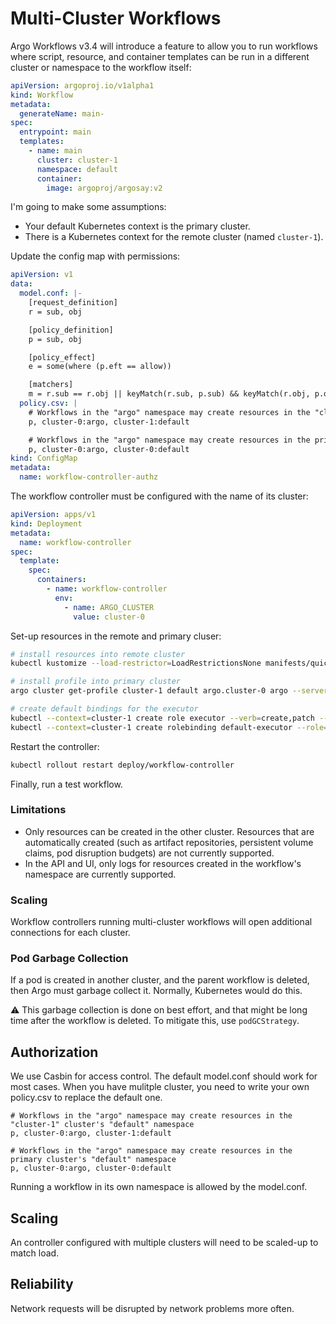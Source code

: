 # Multi-Cluster Workflows

Argo Workflows v3.4 will introduce a feature to allow you to run workflows where script, resource, and container
templates can be run in a different cluster or namespace to the workflow itself:

```yaml
apiVersion: argoproj.io/v1alpha1
kind: Workflow
metadata:
  generateName: main-
spec:
  entrypoint: main
  templates:
    - name: main
      cluster: cluster-1
      namespace: default
      container:
        image: argoproj/argosay:v2
```

I'm going to make some assumptions:

* Your default Kubernetes context is the primary cluster.
* There is a Kubernetes context for the remote cluster (named `cluster-1`).

Update the config map with permissions:

```yaml
apiVersion: v1
data:
  model.conf: |-
    [request_definition]
    r = sub, obj

    [policy_definition]
    p = sub, obj

    [policy_effect]
    e = some(where (p.eft == allow))

    [matchers]
    m = r.sub == r.obj || keyMatch(r.sub, p.sub) && keyMatch(r.obj, p.obj)
  policy.csv: |
    # Workflows in the "argo" namespace may create resources in the "cluster-1" cluster's "default" namespace
    p, cluster-0:argo, cluster-1:default

    # Workflows in the "argo" namespace may create resources in the primary cluster's "default" namespace
    p, cluster-0:argo, cluster-0:default
kind: ConfigMap
metadata:
  name: workflow-controller-authz
```

The workflow controller must be configured with the name of its cluster:

```yaml
apiVersion: apps/v1
kind: Deployment
metadata:
  name: workflow-controller
spec:
  template:
    spec:
      containers:
        - name: workflow-controller
          env:
            - name: ARGO_CLUSTER
              value: cluster-0
```

Set-up resources in the remote and primary cluser:

```bash
# install resources into remote cluster
kubectl kustomize --load-restrictor=LoadRestrictionsNone manifests/quick-start/cluster-1 | kubectl --context=cluster-1 -n default apply -f -

# install profile into primary cluster
argo cluster get-profile cluster-1 default argo.cluster-0 argo --server=https://`ipconfig getifaddr en0`:`kubectl config view --raw --minify --context=cluster-1|grep server|cut -c 29-` --insecure-skip-tls-verify | kubectl -n argo apply -f  -

# create default bindings for the executor
kubectl --context=cluster-1 create role executor --verb=create,patch --resource=workflowtaskresults.argoproj.io
kubectl --context=cluster-1 create rolebinding default-executor --role=executor --user=system:serviceaccount:default:default
```

Restart the controller:

```bash
kubectl rollout restart deploy/workflow-controller
```

Finally, run a test workflow.

### Limitations

* Only resources can be created in the other cluster. Resources that are automatically created (such as artifact
  repositories, persistent volume claims, pod disruption budgets) are not currently supported.
* In the API and UI, only logs for resources created in the workflow's namespace are currently supported.

### Scaling

Workflow controllers running multi-cluster workflows will open additional connections for each cluster.

### Pod Garbage Collection

If a pod is created in another cluster, and the parent workflow is deleted, then Argo must garbage collect it. Normally,
Kubernetes would do this.

⚠️ This garbage collection is done on best effort, and that might be long time after the workflow is deleted. To
mitigate this, use `podGCStrategy`.

## Authorization

We use Casbin for access control. The default model.conf should work for most cases. When you have mulitple cluster, you
need to write your own policy.csv to replace the default one.

```csv
# Workflows in the "argo" namespace may create resources in the "cluster-1" cluster's "default" namespace
p, cluster-0:argo, cluster-1:default

# Workflows in the "argo" namespace may create resources in the primary cluster's "default" namespace
p, cluster-0:argo, cluster-0:default
```

Running a workflow in its own namespace is allowed by the model.conf.

## Scaling

An controller configured with multiple clusters will need to be scaled-up to match load.

## Reliability

Network requests will be disrupted by network problems more often.
